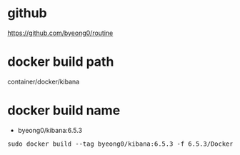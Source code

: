# github
https://github.com/byeong0/routine

# docker build path
container/docker/kibana

# docker build name
- byeong0/kibana:6.5.3
<pre>
sudo docker build --tag byeong0/kibana:6.5.3 -f 6.5.3/Dockerfile .
</pre>
